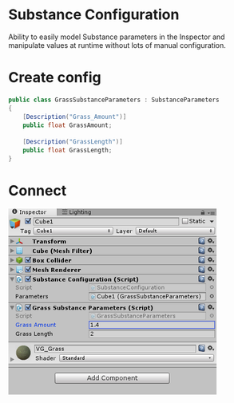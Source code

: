 # Substance Configuration

Ability to easily model Substance parameters in the Inspector and
manipulate values at runtime without lots of manual configuration.

# Create config
```csharp 
public class GrassSubstanceParameters : SubstanceParameters
{
    [Description("Grass_Amount")]
    public float GrassAmount;

    [Description("GrassLength")]
    public float GrassLength;
}
``` 

# Connect
![Connect](Connect.PNG)

